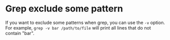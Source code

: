 # Grep exclude some pattern

If you want to exclude some patterns when grep, you can use the `-v` option. For example, `grep -v bar /path/to/file` will print all lines that do not contain "bar".